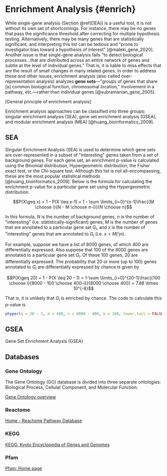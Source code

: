 # Enrichment Analysis {#enrich}

While single-gene analysis (Section \@ref(DEA)) is a useful tool, it is not without its own set of shortcomings. For instance, there may be no genes that pass the significance threshold after correcting for multiple hypothesis testing. Alternatively, there may be many genes that are statistically significant, and interpreting this list can be tedious and "prone to investigator bias toward a hypothesis of interest" [@maleki_gene_2020]. Another issue is that single-gene analysis fails "to detect biological processes...that are distributed across an entire network of genes and subtle at the level of individual genes." That is, it is liable to miss effects that are the result of small changes in many related genes. In order to address these and other issues, enrichment analysis (also called over-representation analysis) analyzes **gene sets**—"groups of genes that share [a] common biological function, chromosomal location," involvement in a pathway, etc.—rather than individual genes [@subramanian_gene_2005].

[General principle of enrichment analysis]

Enrichment analysis approaches can be classified into three groups: singular enrichment analysis (SEA), gene set enrichment analysis (GSEA), and modular enrichment analysis (MEA) [@huang_bioinformatics_2009].


## SEA

Singular Enrichment Analysis (SEA) is used to determine which gene sets are over-represented in a subset of "interesting" genes taken from a set of background genes. For each gene set, an enrichment p-value is calculated using the Binomial distribution, Hypergeometric distribution, the Fisher exact test, or the Chi-square test. Although this list is not all-encompassing, these are the most popular statistical methods [@huang_bioinformatics_2009]. Below is the formula for calculating the enrichment p-value for a particular gene set using the Hypergeometric distribution.

$$P(X\geq x) = 1 - P(X \leq x-1) = 1 - \sum \limits_{i=0}^{x-1}\frac{{M \choose i}{N - M \choose n-i}}{N \choose n}$$

In this formula, $N$ is the number of background genes, $n$ is the number of "interesting" (i.e. statistically-significant) genes, $M$ is the number of genes that are annotated to a particular gene set $G_i$, and $x$ is the number of "interesting" genes that are annotated to $G_i$ (i.e. $x = M \bigcap n$).

For example, suppose we have a list of 8000 genes, of which 400 are differentially expressed. Also suppose that 100 of the 8000 genes are annotated to a particular gene set $G_i$. Of these 100 genes, 20 are differentially expressed. The probability that 20 or more (up to 100) genes annotated to $G_i$ are differentially expressed by chance is given by

$$P(X\geq 20) = 1 - P(X \leq 20 - 1) = 1-\sum \limits_{i=0}^{20-1}\frac{{100 \choose i}{8000 - 100 \choose 400-i}}{8000 \choose 400} = 7.88 \times 10^{-8}$$

That is, it is unlikely that $G_i$ is enriched by chance. The code to calculate this p-value is


```r
phyper(q = 20 - 1, m = 400, n = 8000 - 400, k = 100, lower.tail = FALSE)
```

## GSEA

Gene Set Enrichment Analysis (GSEA)


## Databases

### Gene Ontology

The Gene Ontology (GO) database is divided into three separate ontologies: Biological Process, Cellular Component, and Molecular Function.

[Gene Ontology overview](http://geneontology.org/docs/ontology-documentation/)

### Reactome

[Home - Reactome Pathway Database](https://reactome.org/)

### KEGG

[KEGG: Kyoto Encyclopedia of Genes and Genomes](https://www.genome.jp/kegg/)

### Pfam

[Pfam: Home page](http://pfam.xfam.org/)

<!---
### Setup




```r
# Packages
library(MSnSet.utils)
library(dplyr)
library(kableExtra) # Table formatting

# Load the oca.set MSnSet
data("cptac_oca")

# DEA
res <- limma_a_b(oca.set,
                 model.str = "~ PLATINUM.STATUS", 
                 coef.str = "PLATINUM.STATUS")
```

There are no proteins with adjusted p-values less than 0.05, so we will use the unadjusted p-values to determine the differentially expressed proteins. (This is purely for the demonstration. You shouldn't actually do this.)

Of the 8103 proteins that were tested, [placeholder] are differentially expressed (based on unadjusted p-values). We need to convert the RefSeq protein identifiers to entrez gene identifiers if we want to perform ORA with the Reactome and KEGG databases. Some functions allow other keytypes such as REFSEQ, but we will use ENTREZID for everything to be consistent.


```r
# Map RefSeq protein IDs to Entrez Gene ID
conv_tbl <- MSnID::fetch_conversion_table("Homo sapiens",
                                          from = "REFSEQ",
                                          to = "ENTREZID")

res <- res %>% 
  tibble::rownames_to_column("REFSEQ") %>% 
  # Remove isoforms
  mutate(REFSEQ = gsub("(.*)\\..*", "\\1", REFSEQ)) %>%
  left_join(conv_tbl)
```

Now, we will create a vector for the genes of interest (the DEGs from `res`) and all genes that were tested. This is all we need for ORA.


```r
## Setup for ORA:
# The genes of interest are the unique entrez gene IDs with
# unadjusted p-values less than 0.05.
genes <- unique(res$ENTREZID[res$P.Value < 0.05]) # 359 Entrez Gene IDs

# The universe for the hypergeometric calculations.
# Sometimes called the vector of background genes.
universe <- unique(res$ENTREZID) # 7661 Entrez Gene IDs
```


### Gene Ontology

We will use `clusterProfiler::enrichGO` for ORA of the gene ontologies. For this example, we will use the biological process ontology.


```r
# Required packages
library(org.Hs.eg.db)
library(clusterProfiler)

ORA_BP <- enrichGO(gene = genes, 
                   universe = universe, 
                   OrgDb = "org.Hs.eg.db", 
                   keyType = "ENTREZID", 
                   ont = "BP",
                   pvalueCutoff = 0.05, 
                   qvalueCutoff = 1, 
                   pAdjustMethod = "BH", 
                   minGSSize = 1, 
                   readable = TRUE)

# Remove redundancy of enriched GO terms.
ORA_BP <- simplify(ORA_BP, cutoff = 0.85)

# Get the results data frame.
ORA_BP_df <- ORA_BP@result 
```


```r
# Format data frame for kable
ORA_BP_df$geneID <- strsplit(ORA_BP_df$geneID, split = "/")

# Keep first two genes from each geneID vector and
# replace the rest with ellipses.
ORA_BP_df$geneID <- unlist(lapply(ORA_BP_df$geneID, function(x)
  paste0(paste(head(x, 2), collapse = "/"), "...")
))

ORA_BP_df <- ORA_BP_df %>% 
  mutate(p.adjust = signif(p.adjust, 2),
         qvalue = signif(qvalue, 2))

# Top 4 enriched GO terms
kable(head(ORA_BP_df, 4), row.names = FALSE,
      caption = "Results from clusterProfiler::enrichGO") %>% 
  kable_styling(full_width = FALSE)
```

We can visualize the ORA results with a dotplot.


```r
# Dotplot of ORA results
enrichplot::dotplot(ORA_BP, showCategory = 10)
```

MSnSet.utils also has its own version of `dotplot` called `plot_enrichment`, though it is currently limited to objects of class `enrichResult`. One major benefit over `enrichplot::dotplot` is that the transformation for the color gradient (either "identity" or "log10") is automatically chosen based on the data. It also cuts back on the number of plot aesthetics (e.g. point size is not used) and uses sentence case for terms.


```r
plot_enrichment(ORA_BP, num.categories = 10, 
                labels = scales::label_scientific())
```


### Reactome


```r
library(ReactomePA)

ORA_reactome <- ReactomePA::enrichPathway(gene = genes,
                                          organism = "human", 
                                          pvalueCutoff = 0.05, 
                                          pAdjustMethod = "BH", 
                                          qvalueCutoff = 1, 
                                          universe = universe, 
                                          minGSSize = 1, 
                                          readable = TRUE)

ORA_reactome_df <- ORA_reactome@result
```


```r
# Format data frame for kable
ORA_reactome_df$geneID <- strsplit(ORA_reactome_df$geneID, split = "/")

# Keep first two genes from each geneID vector and
# replace the rest with ellipses.
ORA_reactome_df$geneID <- unlist(lapply(ORA_reactome_df$geneID, function(x)
  paste0(paste(head(x, 2), collapse = "/"), "...")
))

ORA_reactome_df <- ORA_reactome_df %>% 
  mutate(p.adjust = signif(p.adjust, 2),
         qvalue = signif(qvalue, 2))

# Top 4 enriched GO terms
kable(head(ORA_reactome_df, 4), row.names = FALSE,
      caption = "Results from ReactomePA::enrichPathway") %>%
  kable_styling(full_width = FALSE)
```


### KEGG


```r
ORA_KEGG <- clusterProfiler::enrichKEGG(gene = genes, 
                                        organism = "hsa", 
                                        keyType = "ncbi-geneid", 
                                        pvalueCutoff = 0.05, 
                                        qvalueCutoff = 1,
                                        pAdjustMethod = "BH",
                                        universe = universe, 
                                        minGSSize = 1, 
                                        use_internal_data = FALSE)

ORA_KEGG_db <- ORA_KEGG@result
```


```r
kable(head(ORA_KEGG_db, 4))
```



### Pfam
--->



